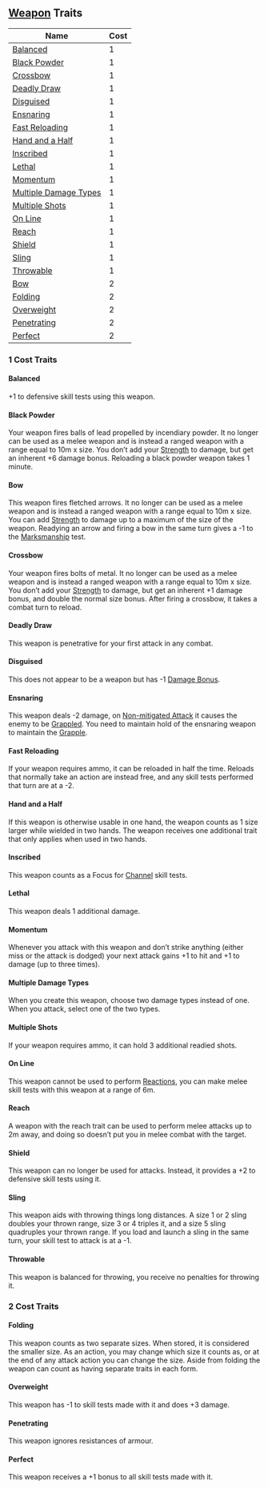## [Weapon](Weapons) Traits

| Name                                                | Cost |
| --------------------------------------------------- | ---- |
| [Balanced](#Balanced)                               | 1    |
| [Black Powder](#Black%20Powder)                     | 1    |
| [Crossbow](#Crossbow)                               | 1    |
| [Deadly Draw](#Deadly%20Draw)                       | 1    |
| [Disguised](#Disguised)                             | 1    | 
| [Ensnaring](#Ensnaring)                             | 1    |
| [Fast Reloading](#Fast%20Reloading)                 | 1    |
| [Hand and a Half](#Hand%20and%20a%20Half)           | 1    |
| [Inscribed](#Inscribed)                             | 1    |
| [Lethal](#Lethal)                                   | 1    |
| [Momentum](#Momentum)                               | 1    |
| [Multiple Damage Types](#Multiple%20Damage%20Types) | 1    |
| [Multiple Shots](#Multiple%20Shots)                 | 1    |
| [On Line](#On%20Line)                               | 1    |
| [Reach](#Reach)                                     | 1    |
| [Shield](#Shield)                                   | 1    |
| [Sling](#Sling)                                     | 1    |
| [Throwable](#Throwable)                             | 1    |
| [Bow](#Bow)                                         | 2    |
| [Folding](#Folding)                                 | 2    |
| [Overweight](#Overweight)                           | 2    |
| [Penetrating](#Penetrating)                         | 2    |
| [Perfect](#Perfect)                                 | 2    |

### 1 Cost Traits

#### Balanced
+1 to defensive skill tests using this weapon.

#### Black Powder
Your weapon fires balls of lead propelled by incendiary powder. It no longer can be used as a melee weapon and is instead a ranged weapon with a range equal to 10m x size. You don’t add your [Strength](Stats#Strength) to damage, but get an inherent +6 damage bonus. Reloading a black powder weapon takes 1 minute. 

#### Bow
This weapon fires fletched arrows. It no longer can be used as a melee weapon and is instead a ranged weapon with a range equal to 10m x size. You can add [Strength](Stats#Strength) to damage up to a maximum of the size of the weapon. Readying an arrow and firing a bow in the same turn gives a -1 to the [Marksmanship](Marksmanship) test.

#### Crossbow
Your weapon fires bolts of metal. It no longer can be used as a melee weapon and is instead a ranged weapon with a range equal to 10m x size. You don’t add your [Strength](Stats#Strength) to damage, but get an inherent +1 damage bonus, and double the normal size bonus. After firing a crossbow, it takes a combat turn to reload.

#### Deadly Draw
This weapon is penetrative for your first attack in any combat.

#### Disguised
This does not appear to be a weapon but has -1 [Damage Bonus](Weapons#Damage%20Bonus).

#### Ensnaring
This weapon deals -2 damage, on [Non-mitigated Attack](Combat#Non-mitigated%20Attack) it causes the enemy to be [Grappled](Combat#Grapple). You need to maintain hold of the ensnaring weapon to maintain the [Grapple](Combat#Grapple).

#### Fast Reloading
If your weapon requires ammo, it can be reloaded in half the time. Reloads that normally take an action are instead free, and any skill tests performed that turn are at a -2.

#### Hand and a Half
If this weapon is otherwise usable in one hand, the weapon counts as 1 size larger while wielded in two hands. The weapon receives one additional trait that only applies when used in two hands.

#### Inscribed
This weapon counts as a Focus for [Channel](Channel) skill tests.    

#### Lethal
This weapon deals 1 additional damage.

#### Momentum
Whenever you attack with this weapon and don’t strike anything (either miss or the attack is dodged) your next attack gains +1 to hit and +1 to damage (up to three times). 

#### Multiple Damage Types
When you create this weapon, choose two damage types instead of one. When you attack, select one of the two types.       

#### Multiple Shots
If your weapon requires ammo, it can hold 3 additional readied shots.   

#### On Line
This weapon cannot be used to perform [Reactions](Combat#Reacting%20to%20Attacks), you can make melee skill tests with this weapon at a range of 6m.

#### Reach
A weapon with the reach trait can be used to perform melee attacks up to 2m away, and doing so doesn’t put you in melee combat with the target.

#### Shield
This weapon can no longer be used for attacks. Instead, it provides a +2 to defensive skill tests using it.

#### Sling
This weapon aids with throwing things long distances. A size 1 or 2 sling doubles your thrown range, size 3 or 4 triples it, and a size 5 sling quadruples your thrown range. If you load and launch a sling in the same turn, your skill test to attack is at a -1.

#### Throwable
This weapon is balanced for throwing, you receive no penalties for throwing it.  


### 2 Cost Traits

#### Folding
This weapon counts as two separate sizes. When stored, it is considered the smaller size. As an action, you may change which size it counts as, or at the end of any attack action you can change the size. Aside from folding the weapon can count as having separate traits in each form.

#### Overweight
This weapon has -1 to skill tests made with it and does +3 damage. 

#### Penetrating
This weapon ignores resistances of armour.   

#### Perfect
This weapon receives a +1 bonus to all skill tests made with it.